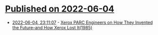 # [Published on 2022-06-04](index.md)

* [2022-06-04, 23:11:07](https://news.ycombinator.com/item?id=31626049) - [Xerox PARC Engineers on How They Invented the Future–and How Xerox Lost It(1985)](https://spectrum.ieee.org/xerox-parc)
